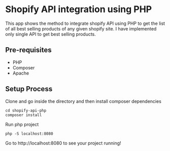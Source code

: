 # Shopify API integration using PHP

This app shows the method to integrate shopify API using PHP to get the list of all best selling products of any given shopify site. I have implemented only single API to get best selling products.

## Pre-requisites
* PHP
* Composer
* Apache

## Setup Process
Clone and go inside the directory and then install composer dependencies
```
cd shopify-api-php
composer install
```
Run php project
```
php -S localhost:8080
```
Go to http://localhost:8080 to see your project running!